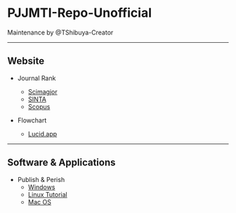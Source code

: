 # PJJMTI-Repo-Unofficial
Maintenance by @TShibuya-Creator


---
## Website
* Journal Rank
  * [Scimagjor](www.scimagojr.com)
  * [SINTA](https://sinta.kemdikbud.go.id/)
  * [Scopus](www.scopus.com)

* Flowchart
  * [Lucid.app](https://lucid.app/)


---
## Software & Applications
* Publish & Perish
  * [Windows](https://harzing.com/download/PoP8Setup.exe)
  * [Linux Tutorial](https://harzing.com/resources/publish-or-perish/linux)
  * [Mac OS](https://harzing.com/download/PoP8Mac.pkg)
